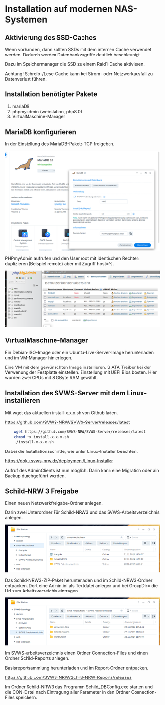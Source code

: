 # Installation auf modernen NAS-Systemen

## Aktivierung des SSD-Caches

Wenn vorhanden, dann sollten SSDs mit dem internen Cache verwendet werden.
Dadurch werden Datenbankzugriffe deutlich beschleunigt.

Dazu im Speichermanager die SSD zu einem Raid1-Cache aktivieren.

Achtung! Schreib-/Lese-Cache kann bei Strom- oder Netzwerkausfall zu Datenverlust führen.

## Installation benötigter Pakete

1. mariaDB
2. phpmyadmin (webstation, php8.0)
3. VirtualMaschine-Manager


## MariaDB konfigurieren

In der Einstellung des MariaDB-Pakets TCP freigeben.

![MariaDB.png](./graphics/MariaDB.png)

PHPmyAdmin aufrufen und den User root mit identischen Rechten duplizieren (Beispiel remote) aber mit Zugriff host=%.

![phpMyAdmin.png](./graphics/phpMyAdmin.png)

## VirtualMaschine-Manager

Ein Debian-ISO-Image oder ein Ubuntu-Live-Server-Image herunterladen und im VM-Manager hinterlegen.

Eine VM mit dem gewünschten Image installieren.
S-ATA-Treiber bei der Verwenung der Festplatte einstellen.
Einstellung mit UEFI Bios booten. Hier wurden zwei CPUs mit 8 GByte RAM gewählt.


## Installation des SVWS-Server mit dem Linux-installieren


Mit wget das aktuellen install-x.x.x.sh von Github laden.

https://github.com/SVWS-NRW/SVWS-Server/releases/latest


``` bash
    wget https://github.com/SVWS-NRW/SVWS-Server/releases/latest
    chmod +x install-x.x.x.sh
    ./install-x-x-x.sh
```

Dabei die Installationsschritte, wie unter Linux-Installer beachten.

https://doku.svws-nrw.de/deployment/Linux-Installer

Aufruf des AdminClients ist nun möglich.
Darin kann eine Migration oder ain Backup durchgeführt werden.

## Schild-NRW 3 Freigabe

Einen neuen Netzwerkfreigabe-Ordner anlegen.

Darin zwei Unterordner Für Schild-NRW3 und das SVWS-Arbeitsverzeichnis anlegen.

![Schild3-Ordner1.png](./graphics/Schild3-Ordner1.png)

Das Schild-NRW3-ZIP-Paket herunterladen und im Schild-NRW3-Ordner entpacken.
Dort eine Admin.ini als Textdatei anlegen und bei GroupDir= die Url zum Arbeitsverzeichis eintragen.

![Schild3-Ordner2.png](./graphics/Schild3-Ordner2.png)

Im SVWS-arbeitsverzeichnis einen Ordner Connection-Files und einen Ordner Schild-Reports anlegen.

Basisreportsammlung herunterladen und im Report-Ordner entpacken.

https://github.com/SVWS-NRW/Schild-NRW-Reports/releases

Im Ordner Schild-NRW3 das Programm Schild_DBConfig.exe starten und die CON-Datei nach Eintragung aller Parameter in den Ordner Connection-Files speichern.


